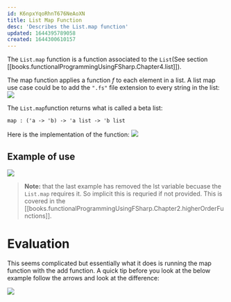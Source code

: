```yaml
---
id: K6npxYqoRhnT676NeAoXN
title: List Map Function
desc: 'Describes the List.map function'
updated: 1644395789058
created: 1644300610157
---
```

The `List.map` function is a function associated to the `List`(See section [[books.functionalProgrammingUsingFSharp.Chapter4.list]]).

The map function applies a function $f$ to each element in a list.
A list map use case could be to add the `".fs"` file extension to every string in the list:
![](/assets/images/2022-02-08-07-13-35.png)

The `List.map`function returns what is called a beta list:
```F#
map : ('a -> 'b) -> 'a list -> 'b list
```

Here is the implementation of the function:
![](/assets/images/2022-02-09-09-27-56.png)

## Example of use
![](/assets/images/2022-02-09-09-29-53.png)
>**Note:** that the last example has removed the lst variable becuase the `List.map` requires it. So implicit this is requried if not provided. This is covered in the [[books.functionalProgrammingUsingFSharp.Chapter2.higherOrderFunctions]].

# Evaluation
This seems complicated but essentially what it does is running the map function with the add function. A quick tip before you look at the below example follow the arrows and look at the difference:

![](/assets/images/2022-02-09-09-32-22.png)
